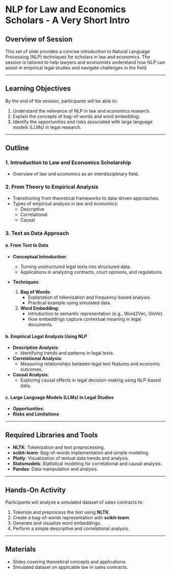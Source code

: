 # NLP for Law and Economics Scholars - A Very Short Intro

## Overview of Session
This set of slide provides a concise introduction to Natural Language Processing (NLP) techniques for scholars in law and economics. 
The session is tailored to help lawyers and economists understand how NLP can assist in empirical legal studies and navigate challenges in the field.

---

## Learning Objectives
By the end of the session, participants will be able to:
1. Understand the relevance of NLP in law and economics research.
2. Explain the concepts of bag-of-words and word embedding.
3. Identify the opportunities and risks associated with large language models (LLMs) in legal research.

---

## Outline

### 1. Introduction to Law and Economics Scholarship 
- Overview of law and economics as an interdisciplinary field.

### 2. From Theory to Empirical Analysis 
- Transitioning from theoretical frameworks to data-driven approaches.
- Types of empirical analysis in law and economics:
  - Descriptive
  - Correlational
  - Causal

### 3. Text as Data Approach 

#### a. From Text to Data
- **Conceptual Introduction**:  
  - Turning unstructured legal texts into structured data.
  - Applications in analyzing contracts, court opinions, and regulations.
  
- **Techniques**:
  1. **Bag of Words**:  
     - Explanation of tokenization and frequency-based analysis.
     - Practical example using simulated data.
  2. **Word Embedding**:  
     - Introduction to semantic representation (e.g., Word2Vec, GloVe).
     - How embeddings capture contextual meaning in legal documents.

#### b. Empirical Legal Analysis Using NLP 
- **Descriptive Analysis**:  
  - Identifying trends and patterns in legal texts.
- **Correlational Analysis**:  
  - Measuring relationships between legal text features and economic outcomes.
- **Causal Analysis**:  
  - Exploring causal effects in legal decision-making using NLP-based data.

#### c. Large Language Models (LLMs) in Legal Studies
- **Opportunities**:
- **Risks and Limitations**

---

## Required Libraries and Tools
- **NLTK**: Tokenization and text preprocessing.
- **scikit-learn**: Bag-of-words implementation and simple modeling.
- **Plotly**: Visualization of textual data trends and analysis.
- **Statsmodels**: Statistical modeling for correlational and causal analysis.
- **Pandas**: Data manipulation and analysis.

---

## Hands-On Activity
Participants will analyze a simulated dataset of sales contracts to:
1. Tokenize and preprocess the text using **NLTK**.
2. Create a bag-of-words representation with **scikit-learn**.
3. Generate and visualize word embeddings.
4. Perform a simple descriptive and correlational analysis.

---

## Materials
- Slides covering theoretical concepts and applications.
- Simulated dataset on applicable law in sales contracts.



